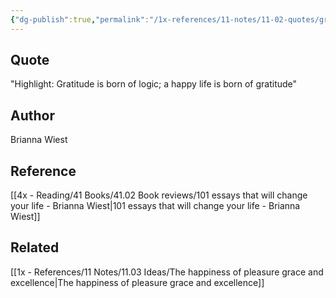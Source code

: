 ```yaml
---
{"dg-publish":true,"permalink":"/1x-references/11-notes/11-02-quotes/gratitude-is-born-of-logic-a-happy-life-is-born-of-gratitude-brianna-west/","title":"Gratitude is born of logic - a happy life is born of gratitude -Brianna West","noteIcon":""}
---
```



## Quote
"Highlight: Gratitude is born of logic; a happy life is born of gratitude"

## Author
Brianna Wiest

## Reference
[[4x - Reading/41 Books/41.02 Book reviews/101 essays that will change your life - Brianna Wiest\|101 essays that will change your life - Brianna Wiest]]

## Related
[[1x - References/11 Notes/11.03 Ideas/The happiness of pleasure grace and excellence\|The happiness of pleasure grace and excellence]]
